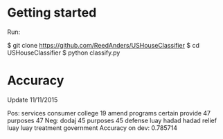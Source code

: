 Getting started
=========

Run:

$ git clone https://github.com/ReedAnders/USHouseClassifier
$ cd USHouseClassifier
$ python classify.py

Accuracy
=========

Update 11/11/2015

Pos: services consumer college 19 amend programs certain provide 47 purposes 47
Neg: dodaj 45 purposes 45 defense luay hadad hadad relief luay luay treatment government
Accuracy on dev: 0.785714

